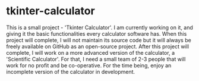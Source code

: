 # tkinter-calculator
This is a small project - 'Tkinter Calculator'. I am currently working on it, and giving it the basic functionalities every calculator software has. When this project will complete, I will not maintain its source code but it will always be freely available on GitHub as an open-source project. After this project will complete, I will work on a more advanced version of the calculator, a 'Scientific Calculator'. For that, I need a small team of 2-3 people that will work for no profit and be co-operative. For the time being, enjoy an incomplete version of the calculator in development.
